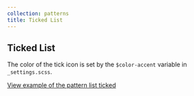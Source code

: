 ```yaml
---
collection: patterns
title: Ticked List
---
```


## Ticked List

The color of the tick icon is set by the `$color-accent` variable in `_settings.scss`.

<a href="https://vanilla-framework.github.io/vanilla-brochure-theme/examples/patterns/lists/ticked-list/"
  class="js-example">
  View example of the pattern list ticked
</a>

